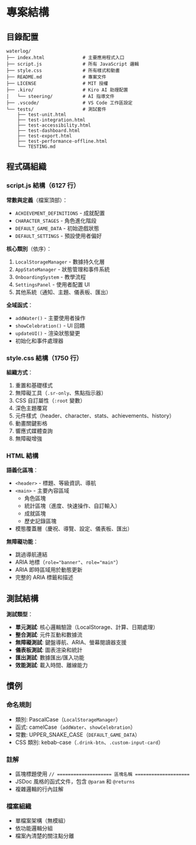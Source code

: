 # 專案結構

## 目錄配置

```
waterlog/
├── index.html              # 主要應用程式入口
├── script.js               # 所有 JavaScript 邏輯
├── style.css               # 所有樣式和動畫
├── README.md               # 專案文件
├── LICENSE                 # MIT 授權
├── .kiro/                  # Kiro AI 助理配置
│   └── steering/           # AI 指導文件
├── .vscode/                # VS Code 工作區設定
└── tests/                  # 測試套件
    ├── test-unit.html
    ├── test-integration.html
    ├── test-accessibility.html
    ├── test-dashboard.html
    ├── test-export.html
    ├── test-performance-offline.html
    └── TESTING.md
```

## 程式碼組織

### script.js 結構（6127 行）

**常數與定義**（檔案頂部）：
- `ACHIEVEMENT_DEFINITIONS` - 成就配置
- `CHARACTER_STAGES` - 角色進化階段
- `DEFAULT_GAME_DATA` - 初始遊戲狀態
- `DEFAULT_SETTINGS` - 預設使用者偏好

**核心類別**（依序）：
1. `LocalStorageManager` - 數據持久化層
2. `AppStateManager` - 狀態管理和事件系統
3. `OnboardingSystem` - 教學流程
4. `SettingsPanel` - 使用者配置 UI
5. 其他系統（通知、主題、儀表板、匯出）

**全域函式**：
- `addWater()` - 主要使用者操作
- `showCelebration()` - UI 回饋
- `updateUI()` - 渲染狀態變更
- 初始化和事件處理器

### style.css 結構（1750 行）

**組織方式**：
1. 重置和基礎樣式
2. 無障礙工具（`.sr-only`、焦點指示器）
3. CSS 自訂屬性（`:root` 變數）
4. 深色主題覆寫
5. 元件樣式（header、character、stats、achievements、history）
6. 動畫關鍵影格
7. 響應式媒體查詢
8. 無障礙增強

### HTML 結構

**語義化區塊**：
- `<header>` - 標題、等級資訊、導航
- `<main>` - 主要內容區域
  - 角色區塊
  - 統計區塊（進度、快速操作、自訂輸入）
  - 成就區塊
  - 歷史記錄區塊
- 模態覆蓋層（慶祝、導覽、設定、儀表板、匯出）

**無障礙功能**：
- 跳過導航連結
- ARIA 地標（`role="banner"`、`role="main"`）
- ARIA 即時區域用於動態更新
- 完整的 ARIA 標籤和描述

## 測試結構

**測試類型**：
- **單元測試**: 核心邏輯驗證（LocalStorage、計算、日期處理）
- **整合測試**: 元件互動和數據流
- **無障礙測試**: 鍵盤導航、ARIA、螢幕閱讀器支援
- **儀表板測試**: 圖表渲染和統計
- **匯出測試**: 數據匯出/匯入功能
- **效能測試**: 載入時間、離線能力

## 慣例

### 命名規則
- 類別: PascalCase（`LocalStorageManager`）
- 函式: camelCase（`addWater`、`showCelebration`）
- 常數: UPPER_SNAKE_CASE（`DEFAULT_GAME_DATA`）
- CSS 類別: kebab-case（`.drink-btn`、`.custom-input-card`）

### 註解
- 區塊標題使用 `// ==================== 區塊名稱 ====================`
- JSDoc 風格的函式文件，包含 `@param` 和 `@returns`
- 複雜邏輯的行內註解

### 檔案組織
- 單檔案架構（無模組）
- 依功能邏輯分組
- 檔案內清楚的關注點分離
